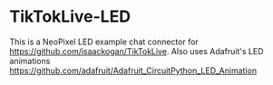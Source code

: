 # TikTokLive-LED

This is a NeoPixel LED example chat connector for https://github.com/isaackogan/TikTokLive.
Also uses Adafruit's LED animations https://github.com/adafruit/Adafruit_CircuitPython_LED_Animation
